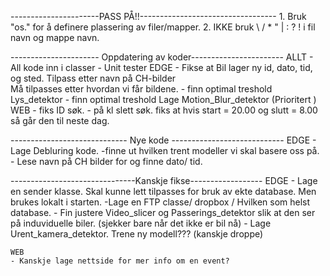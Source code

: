 


----------------------PASS PÅ!!----------------------------------
    1. Bruk "os." for å definere plassering av filer/mapper. 
    2. IKKE bruk  \ / * " | : ? !  i fil navn og mappe navn.

---------------------- Oppdatering av koder-----------------------
    ALLT
    - All kode inn i classer
    - Unit tester
    EDGE
    - Fikse at Bil lager ny id, dato, tid, og sted. Tilpass etter navn på CH-bilder  
    Må tilpasses etter hvordan vi får bildene. 
    - finn optimal treshold Lys_detektor
    - finn optimal treshold Lage Motion_Blur_detektor (Prioritert )
    WEB
    - fiks ID søk. 
    - på kl slett søk. fiks at hvis start = 20.00 og slutt = 8.00 så går den til neste dag. 

----------------------------- Nye kode ----------------------------
    EDGE
    - Lage Debluring kode.
        -finne ut hvilken trent modeller vi skal basere oss på.
    - Lese navn på CH bilder for og finne dato/ tid.

    





-------------------------------Kanskje fikse------------------
    EDGE
    - Lage en sender klasse. Skal kunne lett tilpasses for bruk av ekte database. Men brukes lokalt i starten. 
        -Lage en FTP classe/ dropbox / Hvilken som helst database.
    - Fin justere Video_slicer og Passerings_detektor slik at den ser på induviduelle biler. (sjekker bare når det ikke er bil nå)
    - Lage Urent_kamera_detektor. Trene ny modell??? (kanskje droppe)

    WEB
    - Kanskje lage nettside for mer info om en event? 

